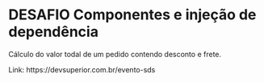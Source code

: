 # DESAFIO Componentes e injeção de dependência
<p>Cálculo do valor todal de um pedido contendo desconto e frete.</p>

<p>Link: https://devsuperior.com.br/evento-sds</p>
